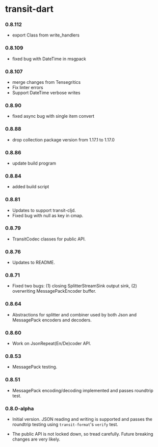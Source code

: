# transit-dart

### 0.8.112

- export Class from write_handlers

### 0.8.109

- fixed bug with DateTime in msgpack

### 0.8.107

- merge changes from Tensegritics
- Fix linter errors
- Support DateTime verbose writes

### 0.8.90

- fixed async bug with single item convert

### 0.8.88

- drop collection package version from 1.17.1 to 1.17.0

### 0.8.86

- update build program

### 0.8.84

- added build script

### 0.8.81

- Updates to support transit-cljd.
- Fixed bug with null as key in cmap.

### 0.8.79

- TransitCodec classes for public API.

### 0.8.76

- Updates to README.

### 0.8.71

- Fixed two bugs: (1) closing SplitterStreamSink output sink, (2) overwriting
  MessagePackEncoder buffer.

### 0.8.64

- Abstractions for splitter and combiner used by both Json and MessagePack
  encoders and decoders.

### 0.8.60

- Work on JsonRepeat(En/De)coder API.

### 0.8.53

- MessagePack testing.

### 0.8.51

- MessagePack encoding/decoding implemented and passes roundtrip test.


### 0.8.0-alpha

- Initial version. JSON reading and writing is supported and passes the
  roundtrip testing using `transit-format`'s `verify` test.

- The public API is not locked down, so tread carefully. Future breaking changes
  are very likely.